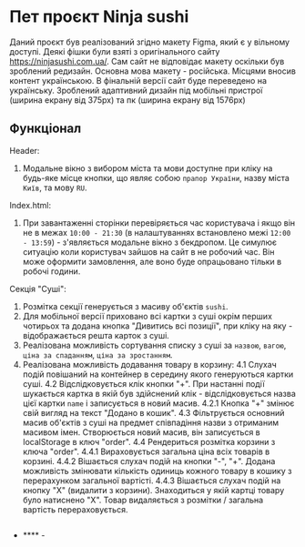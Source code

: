 # Пет проєкт Ninja sushi

Даний проєкт був реалізований згідно макету Figma, який є у вільному доступі.
Деякі фішки були взяті з оригінального сайту https://ninjasushi.com.ua/. Сам
сайт не відповідає макету оскільки був зроблений редизайн. Основна мова макету -
російська. Місцями вносив контент українською. В фінальній версії сайт буде
переведено на українську. Зроблений адаптивний дизайн під мобільні пристрої
(ширина екрану від 375px) та пк (ширина екрану від 1576px)

## Функціонал

Header:

1. Модальне вікно з вибором міста та мови доступне при кліку на будь-яке місце
   кнопки, що являє собою `прапор України`, назву міста `Київ`, та мову `RU`.

Index.html:

1. При завантаженні сторінки перевіряється час користувача і якщо він не в межах
   `10:00 - 21:30` (в налаштуваннях встановлено межі `12:00 - 13:59`) -
   з'являється модальне вікно з бекдропом. Це симулює ситуацію коли користувач
   зайшов на сайт в не робочий час. Він може оформити замовлення, але воно буде
   опрацьовано тільки в робочі години.

Секція "Суші":

1. Розмітка секції генерується з масиву об'єктів `sushi`.
2. Для мобільної версії приховано всі картки з суші окрім перших чотирьох та
   додана кнопка "Дивитись всі позиції", при кліку на яку - відображається решта
   карток з суші.
3. Реалізована можливість сортування списку з суші за `назвою`, `вагою`, `ціна за спаданням`, `ціна за зростанням`.
4. Реалізована можливість додавання товару в корзину:
4.1 Слухач подій повішаний на контейнер в середину якого генеруються картки суші. 
4.2 Відслідковується клік кнопки "+". При настанні події шукається картка в якій був здійснений клік - відслідковується назва цієї картки `name` і записується в       новий масив.
4.2.1 Кнопка "+" змінює свій вигляд на текст "Додано в кошик".
4.3 Фільтрується основний масив об'єктів з суші на предмет співпадіння назви з отриманим масивом імен. Створюється новий масив, він записується в localStorage в ключ "order".
4.4 Рендериться розмітка корзини з ключа "order".
4.4.1 Вираховується загальна ціна всіх товарів в корзині.
4.4.2 Вішається слухач подій на кнопки "-", "+". Додана можливість змінювати кількість одиниць кожного товару в кошику з перерахунком загальної вартісті.
4.4.3 Вішається слухач подій на кнопку "Х" (видалити з корзини). Знаходиться у якій картці товару було натиснено "Х". Товар видаляється з розмітки / загальна
вартість перераховується.

```
```

- **** -

